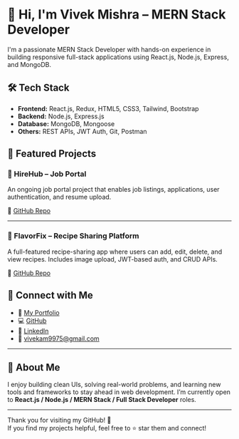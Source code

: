# 👋 Hi, I'm Vivek Mishra – MERN Stack Developer

I'm a passionate MERN Stack Developer with hands-on experience in building responsive full-stack applications using React.js, Node.js, Express, and MongoDB.

## 🛠 Tech Stack

- **Frontend:** React.js, Redux, HTML5, CSS3, Tailwind, Bootstrap  
- **Backend:** Node.js, Express.js  
- **Database:** MongoDB, Mongoose  
- **Others:** REST APIs, JWT Auth, Git, Postman

## 📁 Featured Projects

### 💼 HireHub – Job Portal
An ongoing job portal project that enables job listings, applications, user authentication, and resume upload.

🔗 [GitHub Repo](https://github.com/vivekmishra22/hirehub)  

---

### 💼 FlavorFix – Recipe Sharing Platform
A full-featured recipe-sharing app where users can add, edit, delete, and view recipes. Includes image upload, JWT-based auth, and CRUD APIs.

🔗 [GitHub Repo](https://github.com/vivekmishra22/flavorfix)  


## 🔗 Connect with Me

- 📄 [My Portfolio](https://vivekam-portfolio.netlify.app)
- 💻 [GitHub](https://github.com/vivekmishra22)
- 🔗 [LinkedIn](https://www.linkedin.com/in/vivek-mishra-4272b6238)
- 📧 vivekam9975@gmail.com

---

## 📌 About Me

I enjoy building clean UIs, solving real-world problems, and learning new tools and frameworks to stay ahead in web development. I’m currently open to **React.js / Node.js / MERN Stack / Full Stack Developer** roles.

---

Thank you for visiting my GitHub! 🌟  
If you find my projects helpful, feel free to ⭐️ star them and connect!


<!---
vivekmishra22/vivekmishra22 is a ✨ special ✨ repository because its `README.md` (this file) appears on your GitHub profile.
You can click the Preview link to take a look at your changes.
- 💞️ I’m looking to collaborate on ...
- 📫 How to reach me ...
- 😄 Pronouns: ...
- ⚡ Fun fact: ...
--->
